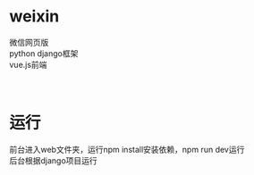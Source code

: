 # weixin
微信网页版<br>
python django框架<br>
vue.js前端<br><br><br>
# 运行
前台进入web文件夹，运行npm install安装依赖，npm run dev运行<br>
后台根据django项目运行


